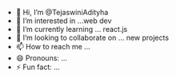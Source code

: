 - 👋 Hi, I’m @TejaswiniAdityha
- 👀 I’m interested in ...web dev
- 🌱 I’m currently learning ... react.js
- 💞️ I’m looking to collaborate on ... new projects 
- 📫 How to reach me ...
- 😄 Pronouns: ...
- ⚡ Fun fact: ...

<!---
TejaswiniAdityha/TejaswiniAdityha is a ✨ special ✨ repository because its `README.md` (this file) appears on your GitHub profile.
You can click the Preview link to take a look at your changes.
--->
